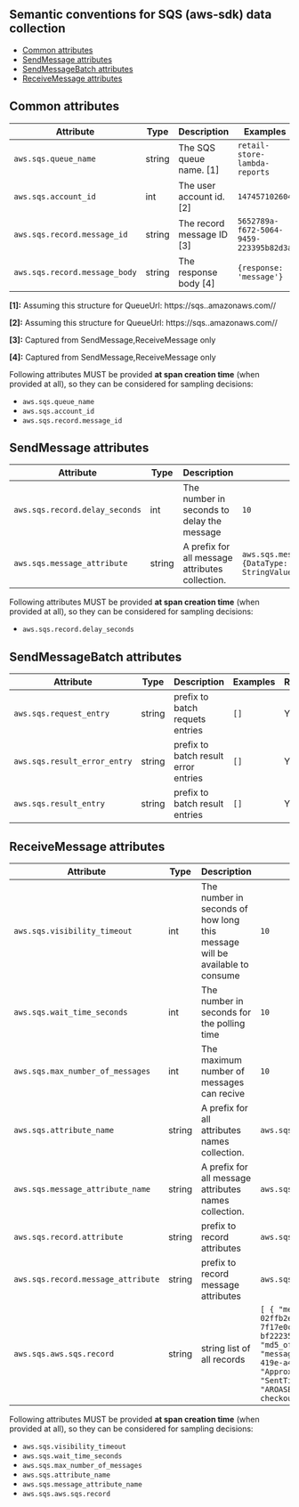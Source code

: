 ## Semantic conventions for SQS (aws-sdk) data collection

<!-- toc -->

- [Common attributes](#common-attributes)
- [SendMessage attributes](#sendmessage-attributes)
- [SendMessageBatch attributes](#sendmessagebatch-attributes)
- [ReceiveMessage attributes](#receivemessage-attributes)

<!-- tocstop -->

## Common attributes
<!-- semconv aws.sqs -->
| Attribute  | Type | Description  | Examples  | Required |
|---|---|---|---|---|
| `aws.sqs.queue_name` | string | The SQS queue name. [1] | `retail-store-lambda-reports` | Yes |
| `aws.sqs.account_id` | int | The user account id. [2] | `147457102604` | Yes |
| `aws.sqs.record.message_id` | string | The record message ID [3] | `5652789a-f672-5064-9459-223395b82d3a` | Yes |
| `aws.sqs.record.message_body` | string | The response body [4] | `{response: 'message'}` | Yes |

**[1]:** Assuming this structure for QueueUrl: https://sqs.<region>.amazonaws.com/<accountId>/<queueName>

**[2]:** Assuming this structure for QueueUrl: https://sqs.<region>.amazonaws.com/<accountId>/<queueName>

**[3]:** Captured from SendMessage,ReceiveMessage only

**[4]:** Captured from SendMessage,ReceiveMessage only

Following attributes MUST be provided **at span creation time** (when provided at all), so they can be considered for sampling decisions:

* `aws.sqs.queue_name`
* `aws.sqs.account_id`
* `aws.sqs.record.message_id`
<!-- endsemconv -->

## SendMessage attributes
<!-- semconv aws.sqs.send_message -->
| Attribute  | Type | Description  | Examples  | Required |
|---|---|---|---|---|
| `aws.sqs.record.delay_seconds` | int | The number in seconds to delay the message | `10` | Yes |
| `aws.sqs.message_attribute` | string | A prefix for all message attributes collection. | `aws.sqs.message_attribute.Title={DataType: 'String', StringValue: 'The Whistler'}` | Yes |

Following attributes MUST be provided **at span creation time** (when provided at all), so they can be considered for sampling decisions:

* `aws.sqs.record.delay_seconds`
<!-- endsemconv -->

## SendMessageBatch attributes
<!-- semconv aws.sqs.send_message_batch -->
| Attribute  | Type | Description  | Examples  | Required |
|---|---|---|---|---|
| `aws.sqs.request_entry` | string | prefix to batch requets entries | `[]` | Yes |
| `aws.sqs.result_error_entry` | string | prefix to batch result error entries | `[]` | Yes |
| `aws.sqs.result_entry` | string | prefix to batch result entries | `[]` | Yes |
<!-- endsemconv -->

## ReceiveMessage attributes
<!-- semconv aws.sqs.receive_message -->
| Attribute  | Type | Description  | Examples  | Required |
|---|---|---|---|---|
| `aws.sqs.visibility_timeout` | int | The number in seconds of how long this message will be available to consume | `10` | Yes |
| `aws.sqs.wait_time_seconds` | int | The number in seconds for the polling time | `10` | Yes |
| `aws.sqs.max_number_of_messages` | int | The maximum number of messages can recive | `10` | Yes |
| `aws.sqs.attribute_name` | string | A prefix for all attributes names collection. | `aws.sqs.attribute_name.attr=name` | Yes |
| `aws.sqs.message_attribute_name` | string | A prefix for all message attributes names collection. | `aws.sqs.message_attribute_name.attr=name` | Yes |
| `aws.sqs.record.attribute` | string | prefix to record attributes | `aws.sqs.record.attribute.key='attribute'` | Yes |
| `aws.sqs.record.message_attribute` | string | prefix to record message attributes | `aws.sqs.record.message_attribute.key='message attribute'` | Yes |
| `aws.sqs.aws.sqs.record` | string | string list of all records | `[ { "message_body": "{\"cart\":{\"0e882f33-a55b-4af6-bc85-02ffb2ec70e1\":\"1\",\"a00018c0-3ffa-4e92-90b5-7f17e0c0f00e\":\"1\",\"03589a66-5ef2-4f5b-9381-bf22235d06a7\":\"1\"},\"userEmail\":\"anthony@store.com\"}", "md5_of_message_body": "2c0f54a5544aa1a43ea6bf9911931dd9", "message_attributes": { }, "message_id": "62c3c03c-b1ed-419e-a45a-833d781e14d1", "attributes": { "ApproximateFirstReceiveTimestamp": "1647272329827", "SentTimestamp": "1647272329826", "SenderId": "AROASEVJA2MGCYV5OZ33I:retail-store-lambda-checkout-demo-checkout", "ApproximateReceiveCount": "1" } } ]` | Yes |

Following attributes MUST be provided **at span creation time** (when provided at all), so they can be considered for sampling decisions:

* `aws.sqs.visibility_timeout`
* `aws.sqs.wait_time_seconds`
* `aws.sqs.max_number_of_messages`
* `aws.sqs.attribute_name`
* `aws.sqs.message_attribute_name`
* `aws.sqs.aws.sqs.record`
<!-- endsemconv -->
